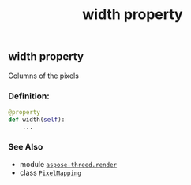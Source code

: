 ﻿---
title: width property
second_title: Aspose.3D for Python via .NET API References
description: 
type: docs
weight: 60
url: /aspose.threed.render/pixelmapping/width/
is_root: false
---

## width property


Columns of the pixels
### Definition:
```python
@property
def width(self):
    ...
```

### See Also
* module [`aspose.threed.render`](../../)
* class [`PixelMapping`](/3d/python-net/aspose.threed.render/pixelmapping)
